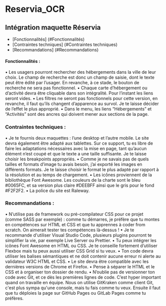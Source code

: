 # Reservia_OCR
## Intégration maquette Réservia
* [Fonctionnalités] (#Fonctionnalités)
* [Contraintes techniques] (#Contraintes techniques)
* [Recommandations] (#Recommandations)

#### Fonctionnalités :
•	Les usagers pourront rechercher des hébergements dans la ville de leur choix. Le champ de recherche est donc un champ de saisie, dont le texte peut être édité par l’usager. En revanche, à ce stade, le bouton de recherche ne sera pas fonctionnel.
•	Chaque carte d’hébergement ou d’activité devra être cliquable dans son intégralité. Pour l’instant les liens seront vides.
•	Les filtres ne seront pas fonctionnels pour cette version, en revanche, il faut qu’ils changent d’apparence au survol. Je te laisse décider de l’effet le plus approprié.
•	Dans le menu, les liens “Hébergements” et “Activités” sont des ancres qui doivent mener aux sections de la page.

### Contraintes techniques :
•	Je te fournis deux maquettes : l’une desktop et l’autre mobile. Le site devra également être adapté aux tablettes. Sur ce support, tu es libre de faire les adaptations nécessaires avec la mise en page, tant qu’aucun élément n’est coupé et que le texte a une taille suffisante. Je te laisse choisir les breakpoints appropriés.
•	Comme je ne savais pas de quels tailles et formats d’image tu avais besoin, j’ai exporté les images en différents formats. Je te laisse choisir le format le plus adapté par rapport à la résolution et au temps de chargement.
•	Les icônes proviennent de la bibliothèque Font Awesome. Les couleurs de la charte sont le bleu #0065FC, et sa version plus claire #DEEBFF ainsi que le gris pour le fond #F2F2F2.
•	La police du site est Raleway.

### Recommandations : 
•	N’utilise pas de framework ou pré-compilateur CSS pour ce projet (comme SASS par exemple) : comme tu démarres, je préfère que tu montes en compétences sur HTML et CSS et que tu apprennes à coder from scratch. On aimerait tester tes compétences là-dessus !
•	Je te recommande d'utiliser Visual Studio Code, plusieurs plugins pourront te simplifier la vie, par exemple Live Server ou Prettier.
•	Tu peux intégrer les icônes Font Awesome en HTML ou CSS. Je te conseille fortement d’utiliser Flexbox mais tu peux aussi utiliser CSS Grid si tu veux.
•	Ton code devra utiliser les balises sémantiques et ne doit contenir aucune erreur ni alerte au validateur W3C HTML et CSS.
•	Le site devra être compatible avec les dernières versions de Chrome et Firefox.
•	Pense à séparer le HTML et le CSS et à organiser ton dossier de rendu.
•	N’oublie pas de versionner ton code avec Git, et ce dès les premières lignes de code. C’est hyper important quand on travaille en équipe. Nous on utilise GitKraken comme client Git, c'est plus sympa qu'une console, mais tu fais comme tu veux. Ensuite il faut que tu déploies la page sur GitHub Pages ou GitLab Pages comme tu préfères.
